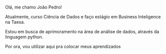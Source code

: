 Olá, me chamo João Pedro! 

Atualmente, curso Ciência de Dados e faço estágio em Business Inteligence na Taesa.

Estou em busca de aprimoramento na área de análise de dados, através da linguagem python.

Por ora, vou utilizar aqui pra colocar meus aprendizados


<!---
jotaperes/jotaperes is a ✨ special ✨ repository because its `README.md` (this file) appears on your GitHub profile.
You can click the Preview link to take a look at your changes.
--->
